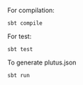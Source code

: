 
For compilation:

```
sbt compile
```

For test:
```
sbt test
```

To generate plutus.json 

```
sbt run
```
